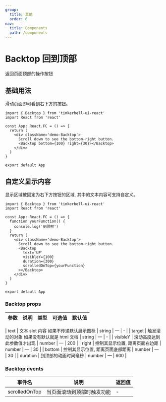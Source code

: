 ```yaml
---
group:
  title: 其他
  order: 6
nav:
  title: Components
  path: /components
---
```


# Backtop 回到顶部

返回页面顶部的操作按钮

## 基础用法

滑动页面即可看到右下方的按钮。

```tsx
import { Backtop } from 'tinkerbell-ui-react'
import React from 'react'

const App: React.FC = () => {
  return (
    <div className='demo-Backtop'>
      Scroll down to see the bottom-right button.
      <Backtop bottom={100} right={30}></Backtop>
    </div>
  )
}

export default App
```

## 自定义显示内容

显示区域被固定为右下方按钮的区域, 其中的文本内容可支持自定义。

```tsx
import { Backtop } from 'tinkerbell-ui-react'
import React from 'react'

const App: React.FC = () => {
  function yourFunction() {
    console.log('到顶啦')
  }
  return (
    <div className='demo-Backtop'>
      Scroll down to see the bottom-right button.
      <Backtop
        text='UP'
        visibleY={100}
        duration={300}
        scrolledOnTop={yourFunction}
      ></Backtop>
    </div>
  )
}

export default App
```

### Backtop props

| 参数 | 说明 | 类型 | 可选值 | 默认值 |
| ---- | ---- | ---- | ------ | ------ |

| text | 文本 slot 内容 如果不传递默认展示图标 | string | — | - |
| target | 触发滚动的对象 如果没有默认就是 html 文档 | string | — | - |
| visibleY | 滚动高度达到此参数值才出现 | number | — | 200 |
| right | 控制其显示位置, 距离页面右边距 | number | — | 30 |
| bottom | 控制其显示位置, 距离页面底部距离 | number | — | 30 |
| duration | 到顶部的动画时间毫秒 | number | — | 600 |

### Backtop events

| 事件名        | 说明                       | 返回值 |
| ------------- | -------------------------- | ------ |
| scrolledOnTop | 当页面滚动到顶部时触发功能 | -      |
